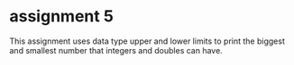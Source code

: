 # assignment 5

This assignment uses data type upper and lower limits to print the biggest and smallest number that integers and doubles can have.

